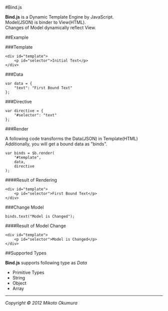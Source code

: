 #Bind.js


__Bind.js__ is a Dynamic Template Engine by JavaScript.  
Model(JSON) is binder to View(HTML).  
Changes of Model dynamically reflect View.


##Example

###Template

	<div id="template">
		<p id="selector">Initial Text</p>
	</div>
	

###Data

	var data = {
		"text": "First Bound Text"
	};


###Directive

	var directive = {
		"#selector": "text"
	};


###Render

A following code transforms the Data(JSON) in Template(HTML)  
Additionally, you will get a bound data as "binds".

	var binds = $b.render(
		"#template",
		data,
		directive
	);

####Result of Rendering

	<div id="template">
		<p id="selector">First Bound Text</p>
	</div>


###Change Model

    binds.text("Model is Changed");

####Result of Model Change

	<div id="template">
		<p id="selector">Model is Changed</p>
	</div>


##Supported Types

__Bind.js__ supports following type as _Data_

- Primitive Types
- String
- Object
- Array

---

_Copyright &copy; 2012 Mikoto Okumura_